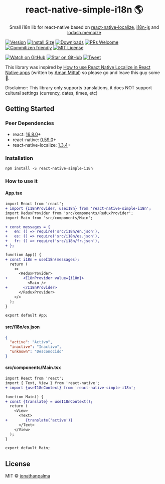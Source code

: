 <div align="center">
  <h1>react-native-simple-i18n 🌎</h1>

  <p>Small i18n lib for react-native based on <a href="https://github.com/react-native-community/react-native-localize">react-native-localize</a>, <a href="https://github.com/fnando/i18n-js">i18n-js</a> and <a href="https://www.npmjs.com/package/lodash.memoize">lodash.memoize</a></p>
</div>

[![Version][version-badge]][package]
[![Install Size][size-badge]][package-size]
[![Downloads][downloads-badge]][npmcharts]
[![PRs Welcome][prs-badge]][prs]
[![Commitizen friendly][cz-badge]][cz]
[![MIT License][license-badge]][license]

[![Watch on GitHub][github-watch-badge]][github-watch]
[![Star on GitHub][github-star-badge]][github-star]
[![Tweet][twitter-badge]][twitter]

This library was inspired by [How to use React Native Localize in React Native apps](blog-article) (written by [Aman Mittal](aman-twitter)) so please go and leave this guy some 👏.

Disclaimer: This library only supports translations, it does NOT support cultural settings (currency, dates, times, etc)

## Getting Started

### Peer Dependencies

- react: [16.8.0](react-16.8.0)+
- react-native: [0.59.0](react-native-0.59)+
- react-native-localize: [1.3.4](react-native-localize-1.3.4)+

### Installation

```
npm install -S react-native-simple-i18n
```

### How to use it

#### App.tsx

```diff
import React from 'react';
+ import {I18nProvider, useI18n} from 'react-native-simple-i18n';
import ReduxProvider from 'src/components/ReduxProvider';
import Main from 'src/components/Main';

+ const messages = {
+   en: () => require('src/i18n/en.json'),
+   es: () => require('src/i18n/es.json'),
+   fr: () => require('src/i18n/fr.json'),
+ };

function App() {
+ const i18n = useI18n(messages);
  return (
    <>
      <ReduxProvider>
+       <I18nProvider value={i18n}>
          <Main />
+       </I18nProvider>
      </ReduxProvider>
    </>
  );
}

export default App;
```

#### src/i18n/es.json

```json
{
  "active": "Activo",
  "inactive": "Inactivo",
  "unknown": "Desconocido"
}
```

#### src/components/Main.tsx

```diff
import React from 'react';
import { Text, View } from 'react-native';
+ import {useI18nContext} from 'react-native-simple-i18n';

function Main() {
+ const {translate} = useI18nContext();
  return (
    <View>
      <Text>
+        {translate('active')}
      </Text>
    </View>
  );
}

export default Main;
```

## License

MIT © [jonathanpalma](https://github.com/jonathanpalma)

[downloads-badge]: https://img.shields.io/npm/dm/react-native-simple-i18n.svg?style=flat-square
[license-badge]: https://img.shields.io/npm/l/react-native-simple-i18n.svg?style=flat-square
[license]: https://github.com/jonathanpalma/react-native-simple-i18n/blob/master/LICENSE
[npmcharts]: http://npmcharts.com/compare/react-native-simple-i18n
[package-size]: https://packagephobia.now.sh/result?p=react-native-simple-i18n
[package]: https://www.npmjs.com/package/react-native-simple-i18n
[prs-badge]: https://img.shields.io/badge/PRs-welcome-brightgreen.svg?style=flat-square
[prs]: http://makeapullrequest.com
[cz-badge]: https://img.shields.io/badge/commitizen-friendly-brightgreen.svg?style=flat-square
[cz]: http://commitizen.github.io/cz-cli/
[size-badge]: https://flat.badgen.net/packagephobia/install/react-native-simple-i18n
[version-badge]: https://img.shields.io/npm/v/react-native-simple-i18n.svg?style=flat-square
[github-watch-badge]: https://img.shields.io/github/watchers/jonathanpalma/react-native-simple-i18n.svg?style=social
[github-watch]: https://github.com/jonathanpalma/react-native-simple-i18n/watchers
[github-star-badge]: https://img.shields.io/github/stars/jonathanpalma/react-native-simple-i18n.svg?style=social
[github-star]: https://github.com/jonathanpalma/react-native-simple-i18n/stargazers
[twitter]: https://twitter.com/intent/tweet?text=Check%20out%20react-native-simple-i18n!%20https://github.com/jonathanpalma/react-native-simple-i18n
[twitter-badge]: https://img.shields.io/twitter/url/https/github.com/jonathanpalma/react-native-simple-i18n.svg?style=social
[aman-twitter]: https://twitter.com/amanhimself
[blog-article]: https://heartbeat.fritz.ai/how-to-use-react-native-localize-in-react-native-apps-3bb3d510f801
[react-16.8.0]: https://github.com/facebook/react/releases/tag/v16.8.0
[react-native-0.59]: https://github.com/facebook/react-native/releases/tag/v0.59.0
[react-native-localize-1.3.4]: https://github.com/react-native-community/react-native-localize/releases/tag/1.3.4
